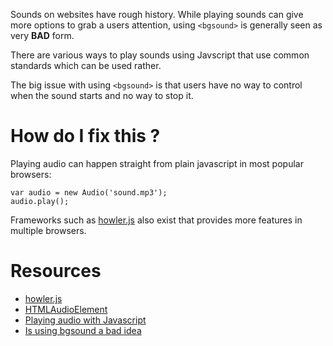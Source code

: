 Sounds on websites have rough history. While playing sounds can give more options to grab a users attention, using `<bgsound>` is generally seen as very **BAD** form.

There are various ways to play sounds using Javscript that use common standards which can be used rather.

The big issue with using `<bgsound>` is that users have no way to control when the sound starts and no way to stop it.

# How do I fix this ?

Playing audio can happen straight from plain javascript in most popular browsers:

```
var audio = new Audio('sound.mp3');
audio.play();
```

Frameworks such as [howler.js](http://goldfirestudios.com/blog/104/howler.js-Modern-Web-Audio-Javascript-Library) also exist that provides more features in multiple browsers. 

# Resources

* [howler.js](http://goldfirestudios.com/blog/104/howler.js-Modern-Web-Audio-Javascript-Library)
* [HTMLAudioElement](https://developer.mozilla.org/en-US/docs/Web/API/HTMLAudioElement)
* [Playing audio with Javascript](http://stackoverflow.com/questions/9419263/playing-audio-with-javascript)
* [Is using bgsound a bad idea](https://www.thecodingforums.com/threads/is-using-bgsound-a-bad-idea.687818/)

